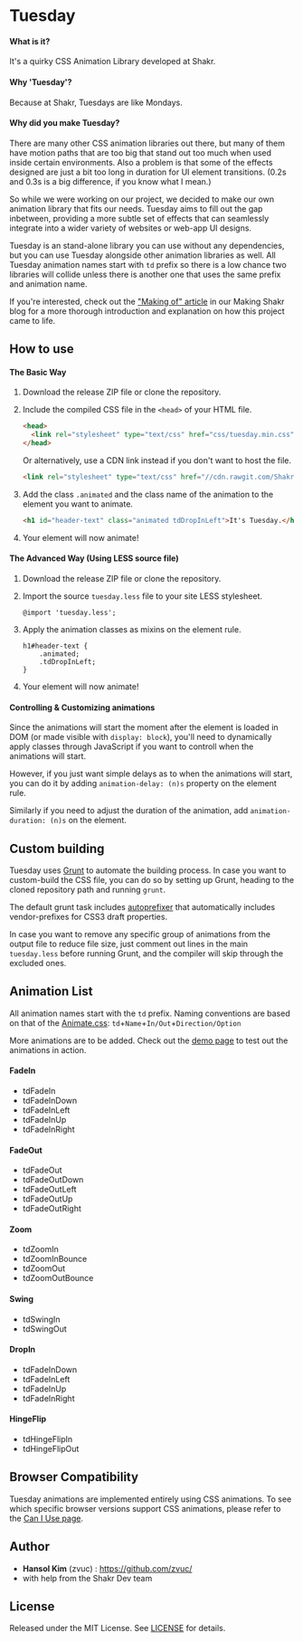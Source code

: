 Tuesday
=======

#### What is it? 
It's a quirky CSS Animation Library developed at Shakr.

#### Why 'Tuesday'?
Because at Shakr, Tuesdays are like Mondays.

#### Why did you make Tuesday?
There are many other CSS animation libraries out there, but many of them have motion paths that are too big that stand out too much when used inside certain environments. Also a problem is that some of the effects designed are just a bit too long in duration for UI element transitions. (0.2s and 0.3s is a big difference, if you know what I mean.)

So while we were working on our project, we decided to make our own animation library that fits our needs. Tuesday aims to fill out the gap inbetween, providing a more subtle set of effects that can seamlessly integrate into a wider variety of websites or web-app UI designs.

Tuesday is an stand-alone library you can use without any dependencies, but you can use Tuesday alongside other animation libraries as well. All Tuesday animation names start with `td` prefix so there is a low chance two libraries will collide unless there is another one that uses the same prefix and animation name. 

If you're interested, check out the ["Making of" article](http://making.shakr.com/making-tuesday/) in our Making Shakr blog for a more thorough introduction and explanation on how this project came to life.


## How to use
#### The Basic Way
1. Download the release ZIP file or clone the repository.

2. Include the compiled CSS file in the `<head>` of your HTML file.
    ```html
    <head>
      <link rel="stylesheet" type="text/css" href="css/tuesday.min.css" />
    </head>
    ```

    Or alternatively, use a CDN link instead if you don't want to host the file. 
    ```html
    <link rel="stylesheet" type="text/css" href="//cdn.rawgit.com/ShakrMedia/tuesday/master/build/tuesday.min.css" />
    ```


3. Add the class `.animated` and the class name of the animation to the element you want to animate.
    ```html
    <h1 id="header-text" class="animated tdDropInLeft">It's Tuesday.</h1>
    ```

4. Your element will now animate!


#### The Advanced Way (Using LESS source file)
1. Download the release ZIP file or clone the repository.

2. Import the source `tuesday.less` file to your site LESS stylesheet.
    ```less
    @import 'tuesday.less';
    ```

3. Apply the animation classes as mixins on the element rule.
    ```less
    h1#header-text {
        .animated;
        .tdDropInLeft;
    }
    ```

4. Your element will now animate!


#### Controlling & Customizing animations
Since the animations will start the moment after the element is loaded in DOM (or made visible with `display: block`), you'll need to dynamically apply classes through JavaScript if you want to controll when the animations will start.

However, if you just want simple delays as to when the animations will start, you can do it by adding `animation-delay: (n)s` property on the element rule.

Similarly if you need to adjust the duration of the animation, add `animation-duration: (n)s` on the element.


## Custom building
Tuesday uses [Grunt](http://gruntjs.com/) to automate the building process. In case you want to custom-build the CSS file, you can do so by setting up Grunt, heading to the cloned repository path and running `grunt`.

The default grunt task includes [autoprefixer](https://github.com/postcss/autoprefixer) that automatically includes vendor-prefixes for CSS3 draft properties.

In case you want to remove any specific group of animations from the output file to reduce file size, just comment out lines in the main `tuesday.less` before running Grunt, and the compiler will skip through the excluded ones.


## Animation List

All animation names start with the `td` prefix. Naming conventions are based on that of the [Animate.css](http://daneden.github.io/animate.css/): `td`+`Name`+`In/Out`+`Direction/Option`

More animations are to be added. Check out the [demo page](http://shakrmedia.github.io/tuesday/) to test out the animations in action.

#### FadeIn
- tdFadeIn
- tdFadeInDown
- tdFadeInLeft
- tdFadeInUp
- tdFadeInRight

#### FadeOut
- tdFadeOut
- tdFadeOutDown
- tdFadeOutLeft
- tdFadeOutUp
- tdFadeOutRight

#### Zoom
- tdZoomIn
- tdZoomInBounce
- tdZoomOut
- tdZoomOutBounce

#### Swing
- tdSwingIn
- tdSwingOut

#### DropIn
- tdFadeInDown
- tdFadeInLeft
- tdFadeInUp
- tdFadeInRight

#### HingeFlip
- tdHingeFlipIn
- tdHingeFlipOut


## Browser Compatibility
Tuesday animations are implemented entirely using CSS animations. To see which specific browser versions support CSS animations, please refer to the [Can I Use page](http://caniuse.com/#feat=css-animation).

## Author
- **Hansol Kim** (zvuc) : https://github.com/zvuc/
- with help from the Shakr Dev team


## License 
Released under the MIT License.
See [LICENSE](https://github.com/ShakrMedia/tuesday/blob/master/LICENSE) for details.

